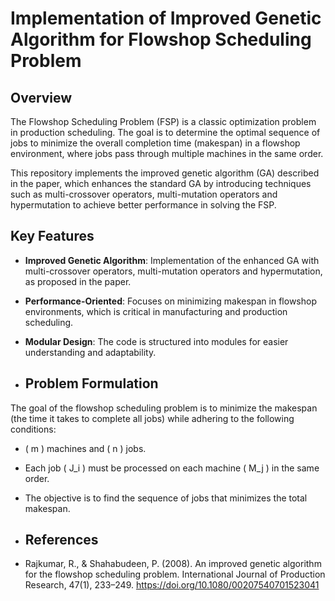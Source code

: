 # Implementation of Improved Genetic Algorithm for Flowshop Scheduling Problem

## Overview

The Flowshop Scheduling Problem (FSP) is a classic optimization problem in production scheduling. The goal is to determine the optimal sequence of jobs to minimize the overall completion time (makespan) in a flowshop environment, where jobs pass through multiple machines in the same order.

This repository implements the improved genetic algorithm (GA) described in the paper, which enhances the standard GA by introducing techniques such as multi-crossover operators, multi-mutation operators and hypermutation to achieve better performance in solving the FSP.

## Key Features

- **Improved Genetic Algorithm**: Implementation of the enhanced GA with multi-crossover operators, multi-mutation operators and hypermutation, as proposed in the paper.
- **Performance-Oriented**: Focuses on minimizing makespan in flowshop environments, which is critical in manufacturing and production scheduling.
- **Modular Design**: The code is structured into modules for easier understanding and adaptability.

- ## Problem Formulation

The goal of the flowshop scheduling problem is to minimize the makespan (the time it takes to complete all jobs) while adhering to the following conditions:
- \( m \) machines and \( n \) jobs.
- Each job \( J_i \) must be processed on each machine \( M_j \) in the same order.
- The objective is to find the sequence of jobs that minimizes the total makespan.

- ## References
- Rajkumar, R., & Shahabudeen, P. (2008). An improved genetic algorithm for the flowshop scheduling problem. International Journal of Production Research, 47(1), 233–249. https://doi.org/10.1080/00207540701523041

